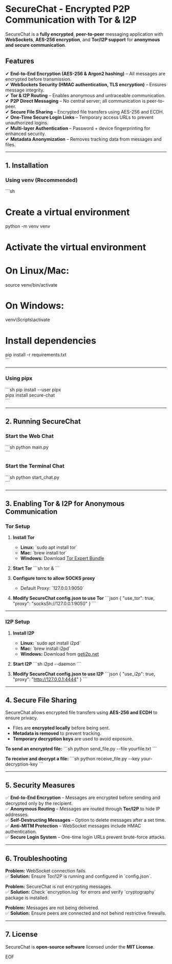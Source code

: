 
# SecureChat - Encrypted P2P Communication with Tor & I2P

SecureChat is a **fully encrypted**, **peer-to-peer** messaging application with **WebSockets**, **AES-256 encryption**, and **Tor/I2P support** for **anonymous and secure communication**.

## Features
✔ **End-to-End Encryption (AES-256 & Argon2 hashing)** – All messages are encrypted before transmission.  
✔ **WebSockets Security (HMAC authentication, TLS encryption)** – Ensures message integrity.  
✔ **Tor & I2P Routing** – Enables anonymous and untraceable communication.  
✔ **P2P Direct Messaging** – No central server; all communication is peer-to-peer.  
✔ **Secure File Sharing** – Encrypted file transfers using AES-256 and ECDH.  
✔ **One-Time Secure Login Links** – Temporary access URLs to prevent unauthorized logins.  
✔ **Multi-layer Authentication** – Password + device fingerprinting for enhanced security.  
✔ **Metadata Anonymization** – Removes tracking data from messages and files.  

---

## 1. Installation

### Using venv (Recommended)
\`\`\`sh
# Create a virtual environment
python -m venv venv  

# Activate the virtual environment  
# On Linux/Mac:
source venv/bin/activate  
# On Windows:
venv\Scripts\activate  

# Install dependencies
pip install -r requirements.txt  
\`\`\`

---

### Using pipx
\`\`\`sh
pip install --user pipx  
pipx install secure-chat  
\`\`\`

---

## 2. Running SecureChat

### Start the Web Chat
\`\`\`sh
python main.py  
\`\`\`

### Start the Terminal Chat
\`\`\`sh
python start_chat.py  
\`\`\`

---

## 3. Enabling Tor & I2P for Anonymous Communication

### Tor Setup
1. **Install Tor**  
   - **Linux:** \`sudo apt install tor\`  
   - **Mac:** \`brew install tor\`  
   - **Windows:** Download [Tor Expert Bundle](https://www.torproject.org/download/)  

2. **Start Tor**
   \`\`\`sh
   tor &
   \`\`\`

3. **Configure torrc to allow SOCKS proxy**  
   - Default Proxy: \`127.0.0.1:9050\`  

4. **Modify SecureChat config.json to use Tor**
   \`\`\`json
   {
       "use_tor": true,
       "proxy": "socks5h://127.0.0.1:9050"
   }
   \`\`\`

---

### I2P Setup
1. **Install I2P**  
   - **Linux:** \`sudo apt install i2pd\`  
   - **Mac:** \`brew install i2pd\`  
   - **Windows:** Download from [geti2p.net](https://geti2p.net/)  

2. **Start I2P**
   \`\`\`sh
   i2pd --daemon
   \`\`\`

3. **Modify SecureChat config.json to use I2P**
   \`\`\`json
   {
       "use_i2p": true,
       "proxy": "http://127.0.0.1:4444"
   }
   \`\`\`

---

## 4. Secure File Sharing
SecureChat allows encrypted file transfers using **AES-256 and ECDH** to ensure privacy.

- Files are **encrypted locally** before being sent.  
- **Metadata is removed** to prevent tracking.  
- **Temporary decryption keys** are used to avoid exposure.  

**To send an encrypted file:**
\`\`\`sh
python send_file.py --file yourfile.txt
\`\`\`

**To receive and decrypt a file:**
\`\`\`sh
python receive_file.py --key your-decryption-key
\`\`\`

---

## 5. Security Measures
✅ **End-to-End Encryption** – Messages are encrypted before sending and decrypted only by the recipient.  
✅ **Anonymous Routing** – Messages are routed through **Tor/I2P** to hide IP addresses.  
✅ **Self-Destructing Messages** – Option to delete messages after a set time.  
✅ **Anti-MITM Protection** – WebSocket messages include HMAC authentication.  
✅ **Secure Login System** – One-time login URLs prevent brute-force attacks.  

---

## 6. Troubleshooting
**Problem:** WebSocket connection fails.  
✅ **Solution:** Ensure Tor/I2P is running and configured in \`config.json\`.  

**Problem:** SecureChat is not encrypting messages.  
✅ **Solution:** Check \`encryption.log\` for errors and verify \`cryptography\` package is installed.  

**Problem:** Messages are not being delivered.  
✅ **Solution:** Ensure peers are connected and not behind restrictive firewalls.  

---

## 7. License
SecureChat is **open-source software** licensed under the **MIT License**.

EOF
